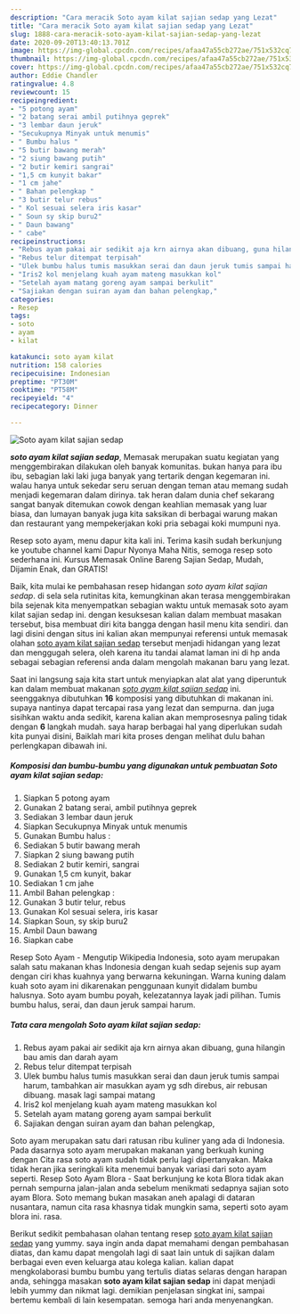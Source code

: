 ```yaml
---
description: "Cara meracik Soto ayam kilat sajian sedap yang Lezat"
title: "Cara meracik Soto ayam kilat sajian sedap yang Lezat"
slug: 1888-cara-meracik-soto-ayam-kilat-sajian-sedap-yang-lezat
date: 2020-09-20T13:40:13.701Z
image: https://img-global.cpcdn.com/recipes/afaa47a55cb272ae/751x532cq70/soto-ayam-kilat-sajian-sedap-foto-resep-utama.jpg
thumbnail: https://img-global.cpcdn.com/recipes/afaa47a55cb272ae/751x532cq70/soto-ayam-kilat-sajian-sedap-foto-resep-utama.jpg
cover: https://img-global.cpcdn.com/recipes/afaa47a55cb272ae/751x532cq70/soto-ayam-kilat-sajian-sedap-foto-resep-utama.jpg
author: Eddie Chandler
ratingvalue: 4.8
reviewcount: 15
recipeingredient:
- "5 potong ayam"
- "2 batang serai ambil putihnya geprek"
- "3 lembar daun jeruk"
- "Secukupnya Minyak untuk menumis"
- " Bumbu halus "
- "5 butir bawang merah"
- "2 siung bawang putih"
- "2 butir kemiri sangrai"
- "1,5 cm kunyit bakar"
- "1 cm jahe"
- " Bahan pelengkap "
- "3 butir telur rebus"
- " Kol sesuai selera iris kasar"
- " Soun sy skip buru2"
- " Daun bawang"
- " cabe"
recipeinstructions:
- "Rebus ayam pakai air sedikit aja krn airnya akan dibuang, guna hilangin bau amis dan darah ayam"
- "Rebus telur ditempat terpisah"
- "Ulek bumbu halus tumis masukkan serai dan daun jeruk tumis sampai harum, tambahkan air masukkan ayam yg sdh direbus, air rebusan dibuang. masak lagi sampai matang"
- "Iris2 kol menjelang kuah ayam mateng masukkan kol"
- "Setelah ayam matang goreng ayam sampai berkulit"
- "Sajiakan dengan suiran ayam dan bahan pelengkap,"
categories:
- Resep
tags:
- soto
- ayam
- kilat

katakunci: soto ayam kilat 
nutrition: 158 calories
recipecuisine: Indonesian
preptime: "PT30M"
cooktime: "PT58M"
recipeyield: "4"
recipecategory: Dinner

---
```



![Soto ayam kilat sajian sedap](https://img-global.cpcdn.com/recipes/afaa47a55cb272ae/751x532cq70/soto-ayam-kilat-sajian-sedap-foto-resep-utama.jpg)

<b><i>soto ayam kilat sajian sedap</i></b>, Memasak merupakan suatu kegiatan yang menggembirakan dilakukan oleh banyak komunitas. bukan hanya para ibu ibu, sebagian laki laki juga banyak yang tertarik dengan kegemaran ini. walau hanya untuk sekedar seru seruan dengan teman atau memang sudah menjadi kegemaran dalam dirinya. tak heran dalam dunia chef sekarang sangat banyak ditemukan cowok dengan keahlian memasak yang luar biasa, dan lumayan banyak juga kita saksikan di berbagai warung makan dan restaurant yang mempekerjakan koki pria sebagai koki mumpuni nya.

Resep soto ayam, menu dapur kita kali ini. Terima kasih sudah berkunjung ke youtube channel kami Dapur Nyonya Maha Nitis, semoga resep soto sederhana ini. Kursus Memasak Online Bareng Sajian Sedap, Mudah, Dijamin Enak, dan GRATIS!

Baik, kita mulai ke pembahasan resep hidangan <i>soto ayam kilat sajian sedap</i>. di sela sela rutinitas kita, kemungkinan akan terasa menggembirakan bila sejenak kita menyempatkan sebagian waktu untuk memasak soto ayam kilat sajian sedap ini. dengan kesuksesan kalian dalam membuat masakan tersebut, bisa membuat diri kita bangga dengan hasil menu kita sendiri. dan lagi disini dengan situs ini kalian akan mempunyai referensi untuk memasak olahan <u>soto ayam kilat sajian sedap</u> tersebut menjadi hidangan yang lezat dan menggugah selera, oleh karena itu tandai alamat laman ini di hp anda sebagai sebagian referensi anda dalam mengolah makanan baru yang lezat.


Saat ini langsung saja kita start untuk menyiapkan alat alat yang diperuntuk kan dalam membuat makanan <u><i>soto ayam kilat sajian sedap</i></u> ini. seenggaknya dibutuhkan <b>16</b> komposisi yang dibutuhkan di makanan ini. supaya nantinya dapat tercapai rasa yang lezat dan sempurna. dan juga sisihkan waktu anda sedikit, karena kalian akan memprosesnya paling tidak dengan <b>6</b> langkah mudah. saya harap berbagai hal yang diperlukan sudah kita punyai disini, Baiklah mari kita proses dengan melihat dulu bahan perlengkapan dibawah ini.

<!--inarticleads1-->

##### Komposisi dan bumbu-bumbu yang digunakan untuk pembuatan Soto ayam kilat sajian sedap:

1. Siapkan 5 potong ayam
1. Gunakan 2 batang serai, ambil putihnya geprek
1. Sediakan 3 lembar daun jeruk
1. Siapkan Secukupnya Minyak untuk menumis
1. Gunakan  Bumbu halus :
1. Sediakan 5 butir bawang merah
1. Siapkan 2 siung bawang putih
1. Sediakan 2 butir kemiri, sangrai
1. Gunakan 1,5 cm kunyit, bakar
1. Sediakan 1 cm jahe
1. Ambil  Bahan pelengkap :
1. Gunakan 3 butir telur, rebus
1. Gunakan  Kol sesuai selera, iris kasar
1. Siapkan  Soun, sy skip buru2
1. Ambil  Daun bawang
1. Siapkan  cabe


Resep Soto Ayam - Mengutip Wikipedia Indonesia, soto ayam merupakan salah satu makanan khas Indonesia dengan kuah sedap sejenis sup ayam dengan ciri khas kuahnya yang berwarna kekuningan. Warna kuning dalam kuah soto ayam ini dikarenakan penggunaan kunyit didalam bumbu halusnya. Soto ayam bumbu poyah, kelezatannya layak jadi pilihan. Tumis bumbu halus, serai, dan daun jeruk sampai harum. 

<!--inarticleads2-->

##### Tata cara mengolah Soto ayam kilat sajian sedap:

1. Rebus ayam pakai air sedikit aja krn airnya akan dibuang, guna hilangin bau amis dan darah ayam
1. Rebus telur ditempat terpisah
1. Ulek bumbu halus tumis masukkan serai dan daun jeruk tumis sampai harum, tambahkan air masukkan ayam yg sdh direbus, air rebusan dibuang. masak lagi sampai matang
1. Iris2 kol menjelang kuah ayam mateng masukkan kol
1. Setelah ayam matang goreng ayam sampai berkulit
1. Sajiakan dengan suiran ayam dan bahan pelengkap,


Soto ayam merupakan satu dari ratusan ribu kuliner yang ada di Indonesia. Pada dasarnya soto ayam merupakan makanan yang berkuah kuning dengan Cita rasa soto ayam sudah tidak perlu lagi dipertanyakan. Maka tidak heran jika seringkali kita menemui banyak variasi dari soto ayam seperti. Resep Soto Ayam Blora - Saat berkunjung ke kota Blora tidak akan pernah sempurna jalan-jalan anda sebelum menikmati sedapnya sajian soto ayam Blora. Soto memang bukan masakan aneh apalagi di dataran nusantara, namun cita rasa khasnya tidak mungkin sama, seperti soto ayam blora ini. rasa. 

Berikut sedikit pembahasan olahan tentang resep <u>soto ayam kilat sajian sedap</u> yang yummy. saya ingin anda dapat memahami dengan pembahasan diatas, dan kamu dapat mengolah lagi di saat lain untuk di sajikan dalam berbagai even even keluarga atau kolega kalian. kalian dapat mengkolaborasi bumbu bumbu yang tertulis diatas selaras dengan harapan anda, sehingga masakan <b>soto ayam kilat sajian sedap</b> ini dapat menjadi lebih yummy dan nikmat lagi. demikian penjelasan singkat ini, sampai bertemu kembali di lain kesempatan. semoga hari anda menyenangkan.
